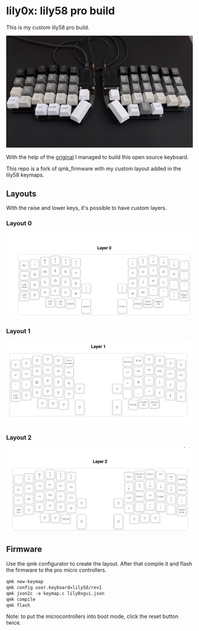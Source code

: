# lily0x: lily58 pro build


This is my custom lily58 pro build.

![](imgs/key.jpg)

With the help of the [original](https://github.com/kata0510/Lily58/blob/master/Pro/Doc/buildguide_en.md) I managed to build this open source keyboard.

This repo is a fork of qmk_firmware with my custom layout added in the lily58 keymaps.

## Layouts

With the raise and lower keys, it's possible to have custom layers.

### Layout 0 

![](imgs/layer0.png)

### Layout 1

![](imgs/lay1.png)

### Layout 2

![](imgs/l2.png)


## Firmware 

Use the qmk configurator to create the layout. After that compile it and flash the firmware to the pro micro controllers.

```
qmk new-keymap
qmk config user.keyboard=lily58/rev1
qmk json2c -o keymap.c lily0xgui.json
qmk compile
qmk flash
```

Note: to put the microcontrollers into boot mode, click the reset button twice.
